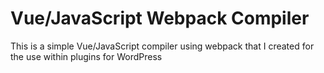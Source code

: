 # Vue/JavaScript Webpack Compiler

This is a simple Vue/JavaScript compiler using webpack that I created for the use within plugins for WordPress
